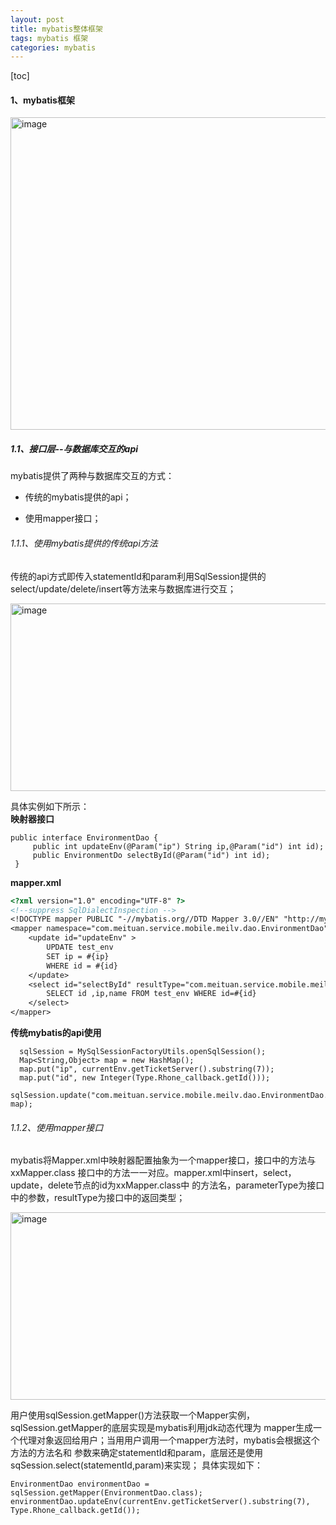 ```yaml
---
layout: post
title: mybatis整体框架
tags: mybatis 框架
categories: mybatis
---    
```


[toc]  

#### 1、mybatis框架   

<img src="https://zy123a.github.io/zy-blog/images/mybatis/mybatis框架.png" width="600" height="500" alt="image"/>

##### 1.1、接口层--与数据库交互的api  

mybatis提供了两种与数据库交互的方式：  
  
* 传统的mybatis提供的api；   
  
* 使用mapper接口；  

###### 1.1.1、使用mybatis提供的传统api方法   

传统的api方式即传入statementId和param利用SqlSession提供的select/update/delete/insert等方法来与数据库进行交互；  
 
 <img src="https://zy123a.github.io/zy-blog/images/mybatis/传统的mybatis工作方式.png" width="600" height="300" alt="image"/>    
  
 具体实例如下所示：  
**映射器接口**
``` 
public interface EnvironmentDao {
     public int updateEnv(@Param("ip") String ip,@Param("id") int id);
     public EnvironmentDo selectById(@Param("id") int id);
 }   
```  

**mapper.xml**      
```dtd
<?xml version="1.0" encoding="UTF-8" ?>
<!--suppress SqlDialectInspection -->
<!DOCTYPE mapper PUBLIC "-//mybatis.org//DTD Mapper 3.0//EN" "http://mybatis.org/dtd/mybatis-3-mapper.dtd" >
<mapper namespace="com.meituan.service.mobile.meilv.dao.EnvironmentDao">
    <update id="updateEnv" >
        UPDATE test_env
        SET ip = #{ip}
        WHERE id = #{id}
    </update>
    <select id="selectById" resultType="com.meituan.service.mobile.meilv.dao.bean.EnvironmentDo">
        SELECT id ,ip,name FROM test_env WHERE id=#{id}
    </select>
</mapper>
```  

**传统mybatis的api使用**     
```
  sqlSession = MySqlSessionFactoryUtils.openSqlSession();
  Map<String,Object> map = new HashMap();
  map.put("ip", currentEnv.getTicketServer().substring(7));
  map.put("id", new Integer(Type.Rhone_callback.getId()));
  sqlSession.update("com.meituan.service.mobile.meilv.dao.EnvironmentDao.updateEnv", map);
```   

###### 1.1.2、使用mapper接口   

mybatis将Mapper.xml中映射器配置抽象为一个mapper接口，接口中的方法与xxMapper.class
接口中的方法一一对应。mapper.xml中insert，select，update，delete节点的id为xxMapper.class中
的方法名，parameterType为接口中的参数，resultType为接口中的返回类型；   

<img src="https://zy123a.github.io/zy-blog/images/mybatis/mapper.png" width="600" height="300" alt="image"/>       
    
用户使用sqlSession.getMapper()方法获取一个Mapper实例，sqlSession.getMapper的底层实现是mybatis利用jdk动态代理为
mapper生成一个代理对象返回给用户；当用用户调用一个mapper方法时，mybatis会根据这个方法的方法名和
参数来确定statementId和param，底层还是使用sqSession.select(statementId,param)来实现；
具体实现如下：   
```
EnvironmentDao environmentDao = sqlSession.getMapper(EnvironmentDao.class);
environmentDao.updateEnv(currentEnv.getTicketServer().substring(7), Type.Rhone_callback.getId());
```

